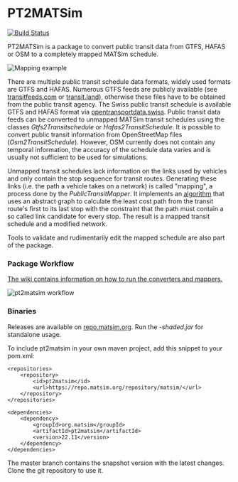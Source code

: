 # PT2MATSim

[![Build Status](https://travis-ci.org/matsim-org/pt2matsim.svg?branch=master)](https://travis-ci.org/matsim-org/pt2matsim)

PT2MATSim is a package to convert public transit data from GTFS, HAFAS or OSM to a completely mapped MATSim schedule.

![Mapping example](doc/mapping-example.png)

There are multiple public transit schedule data formats, widely used formats are GTFS and HAFAS. Numerous GTFS feeds are
publicly available (see [transitfeeds.com](https://transitfeeds.com) or [transit.land](http://www.transit.land)), otherwise 
these files have to be obtained from the public transit agency. The Swiss public transit schedule is available GTFS and HAFAS 
format via [opentransportdata.swiss](https://opentransportdata.swiss). Public transit data feeds can be converted to unmapped 
MATSim transit schedules using the classes _Gtfs2Transitschedule_ or _Hafas2TransitSchedule_. It is possible to convert public 
transit information from OpenStreetMap files (_Osm2TransitSchedule_). However, OSM currently does not contain any temporal 
information, the accuracy of the schedule data varies and is usually not sufficient to be used for simulations.

Unmapped transit schedules lack information on the links used by vehicles and only contain the stop sequence
for transit routes. Generating these links (i.e. the path a vehicle takes on a network) is called "mapping", a process
done by the _PublicTransitMapper_. It implements an [algorithm](https://github.com/matsim-org/pt2matsim/wiki/PTMapper-algorithm-and-config-parameters) 
that uses an abstract graph to calculate the least cost path from the transit route's first to its last stop with the constraint 
that the path must contain a so called link candidate for every stop. The result is a mapped transit schedule and a modified network.

Tools to validate and rudimentarily edit the mapped schedule are also part of the package.

### Package Workflow

[The wiki contains information on how to run the converters and mappers.](https://github.com/matsim-org/pt2matsim/wiki)

![pt2matsim workflow](doc/pt2matsim_workflow.jpg)

### Binaries

Releases are available on [repo.matsim.org](https://repo.matsim.org/service/rest/repository/browse/matsim/org/matsim/pt2matsim/). Run the _-shaded.jar_ for standalone usage.

To include pt2matsim in your own maven project, add this snippet to your pom.xml:

    <repositories>
        <repository>
            <id>pt2matsim</id>
            <url>https://repo.matsim.org/repository/matsim/</url>
        </repository>
    </repositories>

    <dependencies>
        <dependency>
            <groupId>org.matsim</groupId>
            <artifactId>pt2matsim</artifactId>
            <version>22.11</version>
        </dependency>
    </dependencies>

The master branch contains the snapshot version with the latest changes. Clone the git repository to use it.